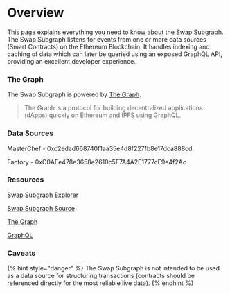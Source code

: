 # Overview

This page explains everything you need to know about the Swap Subgraph. The Swap Subgraph listens for events from one or more data sources \(Smart Contracts\) on the Ethereum Blockchain. It handles indexing and caching of data which can later be queried using an exposed GraphQL API, providing an excellent developer experience.

### The Graph

The Swap Subgraph is powered by [The Graph](https://thegraph.com).

> The Graph is a protocol for building decentralized applications \(dApps\) quickly on Ethereum and IPFS using GraphQL.

### Data Sources

MasterChef - 0xc2edad668740f1aa35e4d8f227fb8e17dca888cd

Factory - 0xC0AEe478e3658e2610c5F7A4A2E1777cE9e4f2Ac

### Resources

[Swap Subgraph Explorer](https://thegraph.com/explorer/subgraph/zippoxer/swap-subgraph-fork)

[Swap Subgraph Source](https://github.com/swap/swap-subgraph)

[The Graph](https://thegraph.com/docs/introduction)

[GraphQL](https://graphql.org)

### Caveats

{% hint style="danger" %}
The Swap Subgraph is not intended to be used as a data source for structuring transactions \(contracts should be referenced directly for the most reliable live data\).
{% endhint %}

